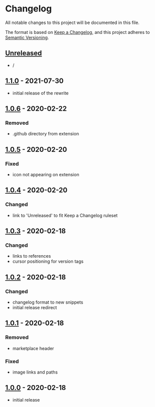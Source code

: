 # Changelog

All notable changes to this project will be documented in this file.

The format is based on [Keep a Changelog],
and this project adheres to [Semantic Versioning].


## [Unreleased]
- /


## [1.1.0] - 2021-07-30
- initial release of the rewrite


## [1.0.6] - 2020-02-22

### Removed
- .github directory from extension


## [1.0.5] - 2020-02-20

### Fixed
- icon not appearing on extension


## [1.0.4] - 2020-02-20

### Changed
- link to 'Unreleased' to fit Keep a Changelog ruleset


## [1.0.3] - 2020-02-18

### Changed
- links to references
- cursor positioning for version tags


## [1.0.2] - 2020-02-18

### Changed
- changelog format to new snippets
- initial release redirect


## [1.0.1] - 2020-02-18

### Removed
- marketplace header

### Fixed
- image links and paths


## [1.0.0] - 2020-02-18
- initial release

<!-- Links -->
[keep a changelog]: https://keepachangelog.com/en/1.0.0/
[semantic versioning]: https://semver.org/spec/v2.0.0.html

<!-- Versions -->
[unreleased]: https://github.com/RLNT/vscode-keepachangelog/compare/v1.1.0...HEAD
[1.1.0]: https://github.com/RLNT/vscode-keepachangelog/compare/v1.0.6...v1.1.0
[1.0.6]: https://github.com/RLNT/vscode-keepachangelog/compare/v1.0.5...v1.0.6
[1.0.5]: https://github.com/RLNT/vscode-keepachangelog/compare/v1.0.4...v1.0.5
[1.0.4]: https://github.com/RLNT/vscode-keepachangelog/compare/v1.0.3...v1.0.4
[1.0.3]: https://github.com/RLNT/vscode-keepachangelog/compare/v1.0.2...v1.0.3
[1.0.2]: https://github.com/RLNT/vscode-keepachangelog/compare/v1.0.1...v1.0.2
[1.0.1]: https://github.com/RLNT/vscode-keepachangelog/compare/v1.0.0...v1.0.1
[1.0.0]: https://github.com/RLNT/vscode-keepachangelog/releases/tag/v1.0.0
